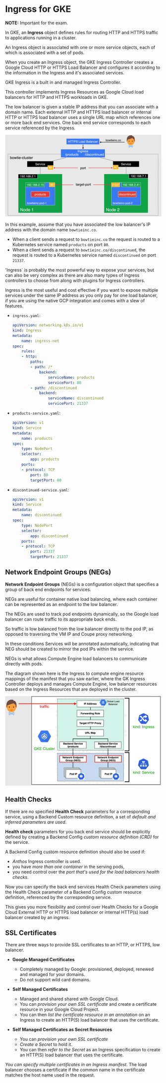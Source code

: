 # Ingress for GKE

**NOTE:** Important for the exam.

In GKE, an **Ingress** object defines rules for routing HTTP and HTTPS traffic to applications running in a cluster.

An Ingress object is associated with one or more service objects, each of which is associated with a set of pods. 

When you create an Ingress object, the GKE Ingress Controller creates a Google Cloud HTTP or HTTPS Load Balancer and configures it according to the information in the Ingress and it's associated services.

GKE Ingress is a built in and managed Ingress Controller.

This controller implements Ingress Resources as Google Cloud load balancers for HTTP and HTTPS workloads in GKE.

The low balancer is given a stable IP address that you can associate with a domain name. Each external HTTP and HTTPS load balancer or internal HTTP or HTTPS load balancer uses a single URL map which references one or more back end services. One back end service corresponds to each service referenced by the Ingress.

![Ingress](images/06_Ingress_for_GKE_01.png)

In this example, assume that you have associated the low balancer's IP address with the domain name `bowtieinc.co`.

- When a client sends a request to `bowtieinc.co` the request is routed to a Kubernetes service named `products` on port `80`.
- When a client sends a request to `bowtieinc.co/discontinued`, the request is routed to a Kubernetes service named `discontinued` on port `21337`.

'Ingress` is probably the most powerful way to expose your services, but can also be very complex as there are also many types of Ingress controllers to choose from along with plugins for Ingress controllers.

Ingress is the most useful and cost effective if you want to expose multiple services under the same IP address as you only pay for one load balancer, if you are using the native GCP integration and comes with a slew of features.

- `ingress.yaml`:

    ```yaml
    apiVersion: networking.k8s.io/v1
    kind: Ingress
    metadata:
        name: ingress-net
    spec:
        rules:
        - http:
            paths:
            - path: /*
                backend:
                    serviceName: products
                    servicePort: 80
            - path: /discontinued
                backend:
                    serviceName: discontinued
                    servicePort: 21337
    ```

- `products-service.yaml`:

    ```yaml
    apiVersion: v1
    kind: Service
    metadata:
        name: products
    spec:
        type: NodePort
        selector:
            app: products
        ports:
        - protocol: TCP
            port: 80
            targetPort: 80
    ```

- `discontinued-service.yaml`:

    ```yaml
    apiVersion: v1
    kind: Service
    metadata:
        name: discontinued
    spec:
        type: NodePort
        selector:
            app: discontinued
        ports:
        - protocol: TCP
            port: 21337
            targetPort: 21337
    ```

## Network Endpoint Groups (NEGs)

**Network Endpoint Groups** (NEGs) is a configuration object that specifies a group of back end endpoints for services.

NEGs are useful for container native load balancing, where each container can be represented as an endpoint to the low balancer.

The NEGs are used to track pod endpoints dynamically, so the Google load balancer can route traffic to its appropriate back ends.

So traffic is low balanced from the low balancer directly to the pod IP, as opposed to traversing the VM IP and Coupe proxy networking.

In these conditions Services will be annotated automatically, indicating that NEG should be created to mirror the pod IPs within the service.

NEGs is what allows Compute Engine load balancers to communicate directly with pods.

The diagram shown here is the Ingress to compute engine resource mappings of the manifest that you saw earlier, where the GK Ingress Controller deploys and manages Compute Engine, low balancer resources based on the Ingress Resources that are deployed in the cluster.

![NEGs](images/06_Ingress_for_GKE_02.png)

## Health Checks

If there are no specified **Health Check** parameters for a corresponding service, using a Backend Custom resource definition, a set of *default and inferred parameters are used*.

**Health check** parameters for you back end service should be explicitly defined by creating a Backend Config *custom resource definition (CRD)* for the service.

A Backend Config custom resource definition should also be used if:

- *Anthos* Ingress controller is used.
- you have *more than one container* in the serving pods,
- you need control over the *port that's used for the load balancers health checks*.

Now you can specify the back end services Health Check parameters using the Health Check parameter of a Backend Config custom resource definition, referenced by the corresponding service.

This gives you more flexibility and control over Health Checks for a Google Cloud External HTTP or HTTPS load balancer or internal HTTP(s) load balancer created by an ingress. 

## SSL Certificates

There are three ways to provide SSL certificates to an HTTP, or HTTPS, low balancer.

- **Google Managed Certificates**
  - Completely managed by Google: provisioned, deployed, renewed and managed for your domains.
  - Do not support wild card domains.

- **Self Managed Certificates**
  - Managed and shared shared with Google Cloud.
  - You can *provision your own SSL certificate* and create a certificate resource in your Google Cloud Project.
  - You can then *list the certificate resource in an annotation* on an Ingress to create an HTTP(S) load balancer that uses the certificate.

- **Self Managed Certificates as Secret Resources**
  - You can *provision your own SSL certificate*
  - *Create a Secret* to hold it.
  - You can then *refer to the Secret* as an Ingress specification to create an HTTP(S) load balancer that uses the certificate.

*You can specify multiple certificates in an Ingress manifest*. The load balancer chooses a certificate if the common name in the certificate matches the host name used in the request.

